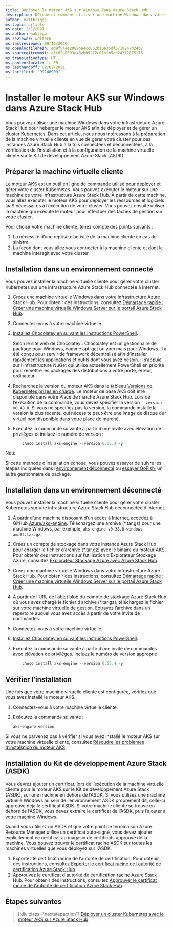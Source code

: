 ```yaml
---
title: Déployer le moteur AKS sur Windows dans Azure Stack Hub
description: Découvrez comment utiliser une machine Windows dans votre infrastructure Azure Stack Hub pour héberger le moteur AKS afin de déployer et de gérer un cluster Kubernetes.
author: mattbriggs
ms.topic: article
ms.date: 2/1/2021
ms.author: mabrigg
ms.reviewer: waltero
ms.lastreviewed: 09/16/2020
ms.openlocfilehash: ed9f54ee2089baecc852b10a35df5719247d24b2
ms.sourcegitcommit: a6f62a6693e48eb05272c01efb5ca24372875173
ms.translationtype: HT
ms.contentlocale: fr-FR
ms.lasthandoff: 02/02/2021
ms.locfileid: "99246909"
---
```

# <a name="install-the-aks-engine-on-windows-in-azure-stack-hub"></a>Installer le moteur AKS sur Windows dans Azure Stack Hub

Vous pouvez utiliser une machine Windows dans votre infrastructure Azure Stack Hub pour héberger le moteur AKS afin de déployer et de gérer un cluster Kubernetes. Dans cet article, nous nous intéressons à la préparation de la machine virtuelle cliente en vue de gérer votre cluster pour des instances Azure Stack Hub à la fois connectées et déconnectées, à la vérification de l’installation et à la configuration de la machine virtuelle cliente sur le Kit de développement Azure Stack (ASDK).

## <a name="prepare-the-client-vm"></a>Préparer la machine virtuelle cliente

Le moteur AKS est un outil en ligne de commande utilisé pour déployer et gérer votre cluster Kubernetes. Vous pouvez exécuter le moteur sur une machine de votre infrastructure Azure Stack Hub. À partir de cette machine, vous allez exécuter le moteur AKS pour déployer les ressources et logiciels IaaS nécessaires à l’exécution de votre cluster. Vous pouvez ensuite utiliser la machine qui exécute le moteur pour effectuer des tâches de gestion sur votre cluster.

Pour choisir votre machine cliente, tenez compte des points suivants :

1. La nécessité d’une reprise d’activité de la machine cliente en cas de sinistre.
3. La façon dont vous allez vous connecter à la machine cliente et dont la machine interagit avec votre cluster.

## <a name="install-in-a-connected-environment"></a>Installation dans un environnement connecté

Vous pouvez installer la machine virtuelle cliente pour gérer votre cluster Kubernetes sur une infrastructure Azure Stack Hub connectée à Internet.

1. Créez une machine virtuelle Windows dans votre infrastructure Azure Stack Hub. Pour obtenir des instructions, consultez [Démarrage rapide : Créer une machine virtuelle Windows Server sur le portail Azure Stack Hub](./azure-stack-quick-windows-portal.md).
2. Connectez-vous à votre machine virtuelle.
3. [Installez Chocolatey en suivant les instructions PowerShell](https://chocolatey.org/install#install-with-powershellexe). 

    Selon le site web de Chocolatey : Chocolatey est un gestionnaire de package pour Windows, comme apt-get ou yum mais pour Windows. Il a été conçu pour servir de framework décentralisé afin d’installer rapidement les applications et outils dont vous avez besoin. Il s’appuie sur l’infrastructure NuGet qui utilise actuellement PowerShell en priorité pour remettre les packages des distributions à votre porte, erreur, ordinateur.
4. Recherchez la version du moteur AKS dans le tableau [Versions de Kubernetes prises en charge](https://github.com/Azure/aks-engine/blob/master/docs/topics/azure-stack.md#supported-aks-engine-versions). Le moteur de base AKS doit être disponible dans votre Place de marché Azure Stack Hub. Lors de l’exécution de la commande, vous devez spécifier la version `--version v0.48.0`. Si vous ne spécifiez pas la version, la commande installe la version la plus récente, qui nécessite peut-être une image de disque dur virtuel non disponible dans votre place de marché.
5. Exécutez la commande suivante à partir d’une invite avec élévation de privilèges et incluez le numéro de version :

    ```PowerShell  
        choco install aks-engine --version 0.55.4 -y
    ```

> [!NOTE]  
> Si cette méthode d’installation échoue, vous pouvez essayer de suivre les étapes indiquées dans l’[environnement déconnecté](#install-in-a-disconnected-environment) ou [essayer GoFish](azure-stack-kubernetes-aks-engine-troubleshoot.md#try-gofish), un autre gestionnaire de package.

## <a name="install-in-a-disconnected-environment"></a>Installation dans un environnement déconnecté

Vous pouvez installer la machine virtuelle cliente pour gérer votre cluster Kubernetes sur une infrastructure Azure Stack Hub déconnectée d’Internet.

1.  À partir d’une machine disposant d’un accès à Internet, accédez à GitHub [Azure/aks-engine](https://github.com/Azure/aks-engine/releases/latest). Téléchargez une archive (*.tar.gz) pour une machine Windows, par exemple, `aks-engine-v0.38.8-windows-amd64.tar.gz`.

2.  Créez un compte de stockage dans votre instance Azure Stack Hub pour charger le fichier d’archive (*.tar.gz) avec le binaire du moteur AKS. Pour obtenir des instructions sur l’utilisation d’Explorateur Stockage Azure, consultez [Explorateur Stockage Azure avec Azure Stack Hub](./azure-stack-storage-connect-se.md).

3. Créez une machine virtuelle Windows dans votre infrastructure Azure Stack Hub. Pour obtenir des instructions, consultez [Démarrage rapide : Créer une machine virtuelle Windows Server sur le portail Azure Stack Hub](./azure-stack-quick-windows-portal.md).

4.  À partir de l’URL de l’objet blob du compte de stockage Azure Stack Hub où vous avez chargé le fichier d’archive (*.tar.gz), téléchargez le fichier sur votre machine virtuelle de gestion. Extrayez l’archive dans un répertoire auquel vous avez accès à partir de votre invite de commandes.

5. Connectez-vous à votre machine virtuelle.

6. [Installez Chocolatey en suivant les instructions PowerShell](https://chocolatey.org/install#install-with-powershellexe). 

7.  Exécutez la commande suivante à partir d’une invite de commandes avec élévation de privilèges. Incluez le numéro de version approprié :

    ```PowerShell  
        choco install aks-engine --version 0.55.4 -y
    ```

## <a name="verify-the-installation"></a>Vérifier l’installation

Une fois que votre machine virtuelle cliente est configurée, vérifiez que vous avez installé le moteur AKS.

1. Connectez-vous à votre machine virtuelle cliente.
2. Exécutez la commande suivante :

    ```PowerShell  
    aks-engine version
    ```

Si vous ne parvenez pas à vérifier si vous avez installé le moteur AKS sur votre machine virtuelle cliente, consultez [Résoudre les problèmes d’installation du moteur AKS](azure-stack-kubernetes-aks-engine-troubleshoot.md).


## <a name="asdk-installation"></a>Installation du Kit de développement Azure Stack (ASDK)

Vous devrez ajouter un certificat, lors de l’exécution de la machine virtuelle cliente pour le moteur AKS sur le Kit de développement Azure Stack (ASDK), sur une machine en dehors de l’ASDK. Si vous utilisez une machine virtuelle Windows au sein de l’environnement ASDK proprement dit, celle-ci approuve déjà le certificat ASDK. Si votre machine cliente se trouve en dehors de l’ASDK, vous devez extraire le certificat de l’ASDK, puis l’ajouter à votre machine Windows.

Quand vous utilisez un ASDK et que votre point de terminaison Azure Resource Manager utilise un certificat auto-signé, vous devez ajouter explicitement ce certificat au magasin de certificats approuvé de la machine. Vous pouvez trouver le certificat racine ASDK sur toutes les machines virtuelles que vous déployez sur l’ASDK.

1. Exportez le certificat racine de l’autorité de certification. Pour obtenir des instructions, consultez [Exporter le certificat racine de l’autorité de certification Azure Stack Hub](../asdk/asdk-cli.md#export-the-azure-stack-hub-ca-root-certificate).
2. Approuvez le certificat d'autorité de certification racine Azure Stack Hub. Pour obtenir des instructions, consultez [Approuver le certificat racine de l’autorité de certification Azure Stack Hub](../asdk/asdk-cli.md#trust-the-certificate).

## <a name="next-steps"></a>Étapes suivantes

> [!div class="nextstepaction"]
> [Déployer un cluster Kubernetes avec le moteur AKS sur Azure Stack Hub](azure-stack-kubernetes-aks-engine-deploy-cluster.md)

